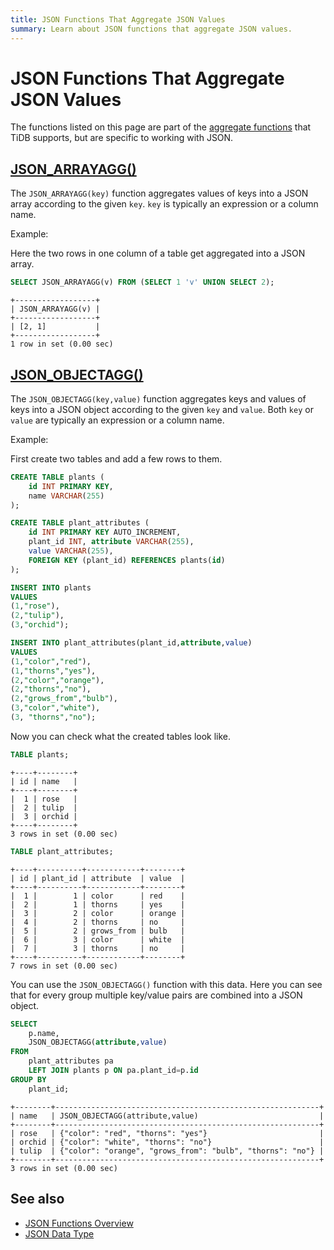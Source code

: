 ```yaml
---
title: JSON Functions That Aggregate JSON Values
summary: Learn about JSON functions that aggregate JSON values.
---
```


# JSON Functions That Aggregate JSON Values

The functions listed on this page are part of the [aggregate functions](/functions-and-operators/aggregate-group-by-functions.md) that TiDB supports, but are specific to working with JSON.

## [JSON_ARRAYAGG()](https://dev.mysql.com/doc/refman/8.0/en/aggregate-functions.html#function_json-arrayagg)

The `JSON_ARRAYAGG(key)` function aggregates values of keys into a JSON array according to the given `key`. `key` is typically an expression or a column name.

Example:

Here the two rows in one column of a table get aggregated into a JSON array.

```sql
SELECT JSON_ARRAYAGG(v) FROM (SELECT 1 'v' UNION SELECT 2);
```

```
+------------------+
| JSON_ARRAYAGG(v) |
+------------------+
| [2, 1]           |
+------------------+
1 row in set (0.00 sec)
```

## [JSON_OBJECTAGG()](https://dev.mysql.com/doc/refman/8.0/en/aggregate-functions.html#function_json-objectagg)

The `JSON_OBJECTAGG(key,value)` function aggregates keys and values of keys into a JSON object according to the given `key` and `value`. Both `key` or `value` are typically an expression or a column name.

Example:

First create two tables and add a few rows to them.

```sql
CREATE TABLE plants (
    id INT PRIMARY KEY,
    name VARCHAR(255)
);

CREATE TABLE plant_attributes (
    id INT PRIMARY KEY AUTO_INCREMENT,
    plant_id INT, attribute VARCHAR(255),
    value VARCHAR(255),
    FOREIGN KEY (plant_id) REFERENCES plants(id)
);

INSERT INTO plants
VALUES
(1,"rose"),
(2,"tulip"),
(3,"orchid");

INSERT INTO plant_attributes(plant_id,attribute,value)
VALUES
(1,"color","red"),
(1,"thorns","yes"),
(2,"color","orange"),
(2,"thorns","no"),
(2,"grows_from","bulb"),
(3,"color","white"),
(3, "thorns","no");
```

Now you can check what the created tables look like.

```sql
TABLE plants;
```

```
+----+--------+
| id | name   |
+----+--------+
|  1 | rose   |
|  2 | tulip  |
|  3 | orchid |
+----+--------+
3 rows in set (0.00 sec)
```

```sql
TABLE plant_attributes;
```

```
+----+----------+------------+--------+
| id | plant_id | attribute  | value  |
+----+----------+------------+--------+
|  1 |        1 | color      | red    |
|  2 |        1 | thorns     | yes    |
|  3 |        2 | color      | orange |
|  4 |        2 | thorns     | no     |
|  5 |        2 | grows_from | bulb   |
|  6 |        3 | color      | white  |
|  7 |        3 | thorns     | no     |
+----+----------+------------+--------+
7 rows in set (0.00 sec)
```

You can use the `JSON_OBJECTAGG()` function with this data. Here you can see that for every group multiple key/value pairs are combined into a JSON object.

```sql
SELECT
    p.name,
    JSON_OBJECTAGG(attribute,value)
FROM
    plant_attributes pa
    LEFT JOIN plants p ON pa.plant_id=p.id
GROUP BY
    plant_id;
```

```
+--------+-----------------------------------------------------------+
| name   | JSON_OBJECTAGG(attribute,value)                           |
+--------+-----------------------------------------------------------+
| rose   | {"color": "red", "thorns": "yes"}                         |
| orchid | {"color": "white", "thorns": "no"}                        |
| tulip  | {"color": "orange", "grows_from": "bulb", "thorns": "no"} |
+--------+-----------------------------------------------------------+
3 rows in set (0.00 sec)
```

## See also

- [JSON Functions Overview](/functions-and-operators/json-functions.md)
- [JSON Data Type](/data-type-json.md)